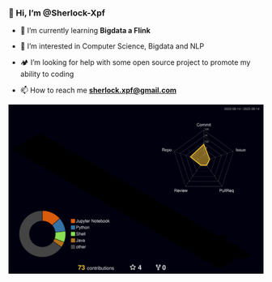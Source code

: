 ### 👋 Hi, I’m @Sherlock-Xpf

- 🌱 I’m currently learning **Bigdata a Flink**

- 👀 I’m interested in Computer Science, Bigdata and NLP

- 🏕️ I’m looking for help with some open source project to promote my ability to coding

- 📫 How to reach me **sherlock.xpf@gmail.com**

![](./profile-3d-contrib/profile-night-rainbow.svg)
